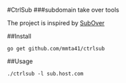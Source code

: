#CtrlSub 
###subdomain take over tools


The project is inspired by [SubOver](https://github.com/Ice3man543/SubOver)



##Install
```
go get github.com/mmta41/ctrlsub
```


##Usage
```
./ctrlsub -l sub.host.com
```